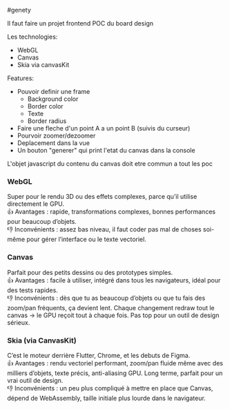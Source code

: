 #genety

Il faut faire un projet frontend POC du board design

Les technologies:
- WebGL
- Canvas
- Skia via canvasKit

Features:
- Pouvoir definir une frame
    - Background color
    - Border color
    - Texte
    - Border radius
- Faire une fleche d'un point A a un point B (suivis du curseur)
- Pourvoir zoomer/dezoomer
- Deplacement dans la vue
- Un bouton "generer" qui print l'etat du canvas dans la console

L'objet javascript du contenu du canvas doit etre commun a tout les poc

### WebGL

Super pour le rendu 3D ou des effets complexes, parce qu’il utilise directement le GPU.  
👍 Avantages : rapide, transformations complexes, bonnes performances pour beaucoup d’objets.  
👎 Inconvénients : assez bas niveau, il faut coder pas mal de choses soi-même pour gérer l’interface ou le texte vectoriel.

### Canvas

Parfait pour des petits dessins ou des prototypes simples.  
👍 Avantages : facile à utiliser, intégré dans tous les navigateurs, idéal pour des tests rapides.  
👎 Inconvénients : dès que tu as beaucoup d’objets ou que tu fais des zoom/pan fréquents, ça devient lent. Chaque changement redraw tout le canvas → le GPU reçoit tout à chaque fois. Pas top pour un outil de design sérieux.

### Skia (via CanvasKit)

C’est le moteur derrière Flutter, Chrome, et les debuts de Figma.  
👍 Avantages : rendu vectoriel performant, zoom/pan fluide même avec des milliers d’objets, texte précis, anti-aliasing GPU. Long terme, parfait pour un vrai outil de design.  
👎 Inconvénients : un peu plus compliqué à mettre en place que Canvas, dépend de WebAssembly, taille initiale plus lourde dans le navigateur.
